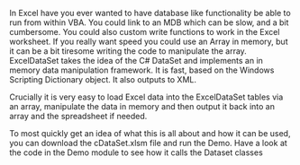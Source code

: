 In Excel have you ever wanted to have database like functionality be able to run from within VBA. You could link to an MDB which can be slow, and a bit cumbersome. You could also custom write functions to work in the Excel worksheet. If you really want speed you could use an Array in memory, but it can be a bit tiresome writing the code to manipulate the array. ExcelDataSet takes the idea of the C# DataSet and implements an in memory data manipulation framework. It is fast, based on the Windows Scripting Dictionary object. It also outputs to XML.

Crucially it is very easy to load Excel data into the ExcelDataSet tables via an array, manipulate the data in memory and then output it back into an array and the spreadsheet if needed.

To most quickly get an idea of what this is all about and how it can be used, you can download the cDataSet.xlsm file and run the Demo. Have a look at the code in the Demo module to see how it calls the Dataset classes
